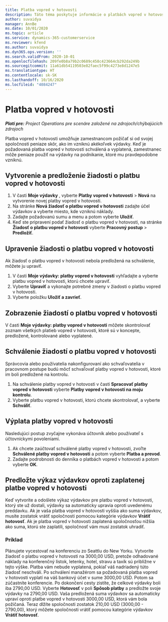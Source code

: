 ```yaml
---
title: Platba vopred v hotovosti
description: Táto téma poskytuje informácie o platbách vopred v hotovosti.
author: suvaidya
manager: AnnBe
ms.date: 10/01/2020
ms.topic: article
ms.service: dynamics-365-customerservice
ms.reviewer: kfend
ms.author: suvaidya
ms.dyn365.ops.version: ''
ms.search.validFrom: 2020-10-01
ms.openlocfilehash: 209fe0b8a79b2c0689c458c423664cb292da249b
ms.sourcegitcommit: 11a61db54119503e82faec5f99c4273e8d1247e5
ms.translationtype: HT
ms.contentlocale: sk-SK
ms.lasthandoff: 10/16/2020
ms.locfileid: "4084247"
---
```

# <a name="cash-advance"></a>Platba vopred v hotovosti

_**Platí pre:** Project Operations pre scenáre založené na zdrojoch/chýbajúcich zdrojoch_

Platba vopred v hotovosti umožňuje zamestnancom požičať si od svojej spoločnosti peniaze skôr, ako im vzniknú akékoľvek výdavky. Keď je požadovaná platba vopred v hotovosti schválená a vyplatená, zamestnanec môže peniaze použiť na výdavky na podnikanie, ktoré mu pravdepodobne vzniknú. 

## <a name="create-and-submit-a-cash-advance-request"></a>Vytvorenie a predloženie žiadosti o platbu vopred v hotovosti

1. V časti **Moje výdavky** , vyberte **Platby vopred v hotovosti** > **Nová** na vytvorenie novej platby vopred v hotovosti. 
2. Na stránke **Nová žiadosť o platbu vopred v hotovosti** zadajte účel výdavkov a vyberte miesto, kde vzniknú náklady.
3. Zadajte požadovanú sumu a menu a potom vyberte **Uložiť**. 
4. Keď ste pripravení podať žiadosť o platbu vopred v hotovosti, na stránke **Žiadosť o platbu vopred v hotovosti** vyberte **Pracovný postup** > **Predložiť**.

## <a name="modify-a-cash-advance-request"></a>Upravenie žiadosti o platbu vopred v hotovosti

Ak žiadosť o platbu vopred v hotovosti nebola predložená na schválenie, môžete ju upraviť.

1. V časti **Moje výdavky: platby vopred v hotovosti** vyhľadajte a vyberte platbu vopred v hotovosti, ktorú chcete upraviť.
2. Vyberte **Upraviť** a vykonajte potrebné zmeny v žiadosti o platbu vopred v hotovosti. 
3. Vyberte položku **Uložiť a zavrieť**.


## <a name="view-cash-advance-requests"></a>Zobrazenie žiadostí o platbu vopred v hotovosti
V časti **Moje výdavky: platby vopred v hotovosti** môžete skontrolovať zoznam všetkých platieb vopred v hotovosti, ktoré sú v koncepte, predložené, kontrolované alebo vyplatené. 

## <a name="approve-cash-advance-requests"></a>Schválenie žiadostí o platbu vopred v hotovosti

Správcovia alebo používatelia nakonfigurovaní ako schvaľovatelia v pracovnom postupe budú môcť schvaľovať platby vopred v hotovosti, ktoré im boli predložené na kontrolu. 

1. Na schválenie platby vopred v hotovosti v časti **Spracovať platby vopred v hotovosti** vyberte **Platby vopred v hotovosti na moju kontrolu**.
2. Vyberte platbu vopred v hotovosti, ktorú chcete skontrolovať, a vyberte **Schváliť**.  

## <a name="pay-cash-advances"></a>Výplata platby vopred v hotovosti 
Nasledujúci postup zvyčajne vykonáva účtovník alebo používateľ s účtovníckymi povoleniami.

1. Ak chcete zaúčtovať schválené platby vopred v hotovosti, zvoľte **Schválené platby vopred v hotovosti** a potom vyberte **Platba a prevod**.  
2. Zadajte podrobnosti do denníka o platbách vopred v hotovosti a potom vyberte **OK**. 

## <a name="submit-an-expense-report-against-a-paid-cash-advance"></a>Predložte výkaz výdavkov oproti zaplatenej platbe vopred v hotovosti 

Keď vytvoríte a odošlete výkaz výdavkov pre platbu vopred v hotovosti, ktorý ste už dostali, výdavky sa automaticky upravia oproti uvedenému preddavku. Ak je vaša platba vopred v hotovosti vyššia ako suma výdavkov, musíte zostatok vrátiť spoločnosti pomocou kategórie výdavkov **Vrátiť hotovosť**. Ak je platba vopred v hotovosti zaplatená spoločnosťou nižšia ako suma, ktorú ste zaplatili, spoločnosť vám musí zostatok uhradiť. 

### <a name="example"></a>Príklad
Plánujete vycestovať na konferenciu zo Seattlu do New Yorku. Vytvoríte žiadosť o platbu vopred v hotovosti na 3000,00 USD, pretože odhadované náklady na konferenčný lístok, letenky, hotel, stravu a taxík sú približne v tejto výške. Platba vám nebude vyplatená, pokiaľ váš nadriadený túto žiadosť neschváli. Po schválení manažérom sa požadovaná platba vopred v hotovosti vyplatí na váš bankový účet v sume 3000,00 USD. Potom sa zúčastníte konferencie. Po dokončení cesty zistíte, že celkové výdavky boli iba 2790,00 USD. Vyberte **Hotovosť** v poli **Spôsob platby** a predložte svoje výdavky na 2790,00 USD. Vaša predložená suma výdavkov sa automaticky upraví oproti platbe vopred v hotovosti 3000,00 USD, ktorá vám bola požičaná. Teraz dlžíte spoločnosti zostatok 210,00 USD (3000,00 - 2790,00), ktorý môžete spoločnosti vrátiť pomocou kategórie výdavkov **Vrátiť hotovosť**. 
